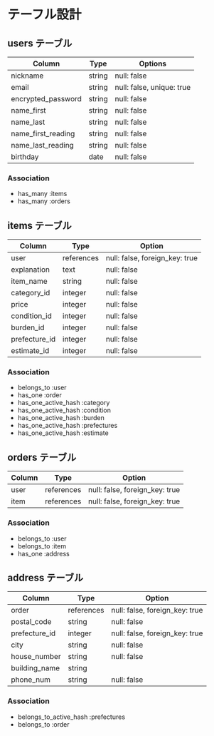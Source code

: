 # テーフル設計

## users テーブル
| Column             | Type   | Options    |
| ------------------ | ------ | ---------- |
| nickname           | string | null: false |
| email              | string | null: false, unique: true |
| encrypted_password | string | null: false |
| name_first         | string | null: false |
| name_last          | string | null: false |
| name_first_reading | string | null: false |
| name_last_reading  | string | null: false |
| birthday           | date   | null: false |

### Association

- has_many :items
- has_many :orders

## items テーブル
| Column         | Type       | Option      |
| -------------- | ---------- | ----------- |
| user           | references | null: false, foreign_key: true |
| explanation    | text       | null: false |
| item_name      | string     | null: false |
| category_id    | integer    | null: false |
| price          | integer    | null: false |
| condition_id   | integer    | null: false |
| burden_id      | integer    | null: false |
| prefecture_id  | integer    | null: false |
| estimate_id    | integer    | null: false |

### Association

- belongs_to :user
- has_one   :order
- has_one_active_hash :category
- has_one_active_hash :condition
- has_one_active_hash :burden
- has_one_active_hash :prefectures
- has_one_active_hash :estimate

## orders テーブル
| Column     | Type    | Option                         |
| ---------- | --------| ------------------------------ |
| user       | references | null: false, foreign_key: true |
| item       | references | null: false, foreign_key: true |

### Association

- belongs_to :user
- belongs_to :item
- has_one    :address

## address テーブル
| Column         | Type       | Option      |
| -------------- | ---------- | ----------- |
| order          | references | null: false, foreign_key: true |
| postal_code    | string     | null: false |
| prefecture_id  | integer    | null: false, foreign_key: true |
| city           | string     | null: false |
| house_number   | string     | null: false |
| building_name  | string     |
| phone_num      | string     | null: false |

### Association

- belongs_to_active_hash :prefectures
- belongs_to             :order